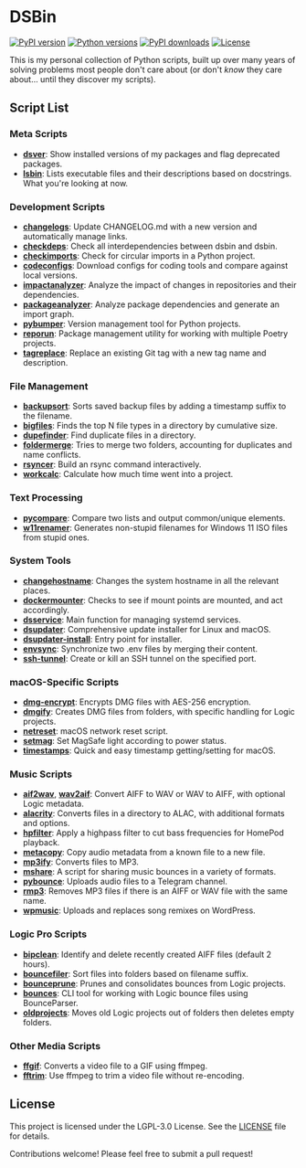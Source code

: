 # DSBin

[![PyPI version](https://img.shields.io/pypi/v/dsbin.svg)](https://pypi.org/project/dsbin/)
[![Python versions](https://img.shields.io/pypi/pyversions/dsbin.svg)](https://pypi.org/project/dsbin/)
[![PyPI downloads](https://img.shields.io/pypi/dm/dsbin.svg)](https://pypi.org/project/dsbin/)
[![License](https://img.shields.io/pypi/l/dsbin.svg)](https://github.com/dannystewart/dsbin/blob/main/LICENSE)

This is my personal collection of Python scripts, built up over many years of solving problems most people don't care about (or don't *know* they care about… until they discover my scripts).

## Script List

### Meta Scripts

- [**dsver**](https://github.com/dannystewart/dsbin/blob/main/src/dsbin/dsver.py): Show installed versions of my packages and flag deprecated packages.
- [**lsbin**](https://github.com/dannystewart/dsbin/blob/main/src/dsbin/lsbin.py): Lists executable files and their descriptions based on docstrings. What you're looking at now.

### Development Scripts

- [**changelogs**](https://github.com/dannystewart/dsbin/blob/main/src/dsbin/dev/update_changelog.py): Update CHANGELOG.md with a new version and automatically manage links.
- [**checkdeps**](https://github.com/dannystewart/dsbin/blob/main/src/dsbin/dev/check_dependencies.py): Check all interdependencies between dsbin and dsbin.
- [**checkimports**](https://github.com/dannystewart/dsbin/blob/main/src/dsbin/dev/check_imports.py): Check for circular imports in a Python project.
- [**codeconfigs**](https://github.com/dannystewart/dsbin/blob/main/src/dsbin/dev/code_configs/code_configs.py): Download configs for coding tools and compare against local versions.
- [**impactanalyzer**](https://github.com/dannystewart/dsbin/blob/main/src/dsbin/dev/impact_analyzer.py): Analyze the impact of changes in repositories and their dependencies.
- [**packageanalyzer**](https://github.com/dannystewart/dsbin/blob/main/src/dsbin/dev/package_analyzer.py): Analyze package dependencies and generate an import graph.
- [**pybumper**](https://github.com/dannystewart/dsbin/blob/main/src/dsbin/pybumper/main.py): Version management tool for Python projects.
- [**reporun**](https://github.com/dannystewart/dsbin/blob/main/src/dsbin/dev/reporun.py): Package management utility for working with multiple Poetry projects.
- [**tagreplace**](https://github.com/dannystewart/dsbin/blob/main/src/dsbin/dev/tag_replace.py): Replace an existing Git tag with a new tag name and description.

### File Management

- [**backupsort**](https://github.com/dannystewart/dsbin/blob/main/src/dsbin/files/backupsort.py): Sorts saved backup files by adding a timestamp suffix to the filename.
- [**bigfiles**](https://github.com/dannystewart/dsbin/blob/main/src/dsbin/files/bigfiles.py): Finds the top N file types in a directory by cumulative size.
- [**dupefinder**](https://github.com/dannystewart/dsbin/blob/main/src/dsbin/files/dupefinder.py): Find duplicate files in a directory.
- [**foldermerge**](https://github.com/dannystewart/dsbin/blob/main/src/dsbin/files/foldermerge.py): Tries to merge two folders, accounting for duplicates and name conflicts.
- [**rsyncer**](https://github.com/dannystewart/dsbin/blob/main/src/dsbin/files/rsyncer.py): Build an rsync command interactively.
- [**workcalc**](https://github.com/dannystewart/dsbin/blob/main/src/dsbin/workcalc/main.py): Calculate how much time went into a project.

### Text Processing

- [**pycompare**](https://github.com/dannystewart/dsbin/blob/main/src/dsbin/text/pycompare.py): Compare two lists and output common/unique elements.
- [**w11renamer**](https://github.com/dannystewart/dsbin/blob/main/src/dsbin/text/w11renamer.py): Generates non-stupid filenames for Windows 11 ISO files from stupid ones.

### System Tools

- [**changehostname**](https://github.com/dannystewart/dsbin/blob/main/src/dsbin/tools/changehostname.py): Changes the system hostname in all the relevant places.
- [**dockermounter**](https://github.com/dannystewart/dsbin/blob/main/src/dsbin/tools/dockermounter.py): Checks to see if mount points are mounted, and act accordingly.
- [**dsservice**](https://github.com/dannystewart/dsbin/blob/main/src/dsbin/tools/dsservice.py): Main function for managing systemd services.
- [**dsupdater**](https://github.com/dannystewart/dsbin/blob/main/src/dsbin/updater/updater.py): Comprehensive update installer for Linux and macOS.
- [**dsupdater-install**](https://github.com/dannystewart/dsbin/blob/main/src/dsbin/updater/install.py): Entry point for installer.
- [**envsync**](https://github.com/dannystewart/dsbin/blob/main/src/dsbin/tools/envsync.py): Synchronize two .env files by merging their content.
- [**ssh-tunnel**](https://github.com/dannystewart/dsbin/blob/main/src/dsbin/tools/ssh_tunnel.py): Create or kill an SSH tunnel on the specified port.

### macOS-Specific Scripts

- [**dmg-encrypt**](https://github.com/dannystewart/dsbin/blob/main/src/dsbin/mac/dmg_encrypt.py): Encrypts DMG files with AES-256 encryption.
- [**dmgify**](https://github.com/dannystewart/dsbin/blob/main/src/dsbin/mac/dmgify.py): Creates DMG files from folders, with specific handling for Logic projects.
- [**netreset**](https://github.com/dannystewart/dsbin/blob/main/src/dsbin/mac/netreset.py): macOS network reset script.
- [**setmag**](https://github.com/dannystewart/dsbin/blob/main/src/dsbin/mac/setmag.py): Set MagSafe light according to power status.
- [**timestamps**](https://github.com/dannystewart/dsbin/blob/main/src/dsbin/mac/timestamps.py): Quick and easy timestamp getting/setting for macOS.

### Music Scripts

- [**aif2wav**](https://github.com/dannystewart/dsbin/blob/main/src/dsbin/music/awa.py), [**wav2aif**](https://github.com/dannystewart/dsbin/blob/main/src/dsbin/music/awa.py): Convert AIFF to WAV or WAV to AIFF, with optional Logic metadata.
- [**alacrity**](https://github.com/dannystewart/dsbin/blob/main/src/dsbin/music/alacrity.py): Converts files in a directory to ALAC, with additional formats and options.
- [**hpfilter**](https://github.com/dannystewart/dsbin/blob/main/src/dsbin/music/hpfilter.py): Apply a highpass filter to cut bass frequencies for HomePod playback.
- [**metacopy**](https://github.com/dannystewart/dsbin/blob/main/src/dsbin/music/metacopy.py): Copy audio metadata from a known file to a new file.
- [**mp3ify**](https://github.com/dannystewart/dsbin/blob/main/src/dsbin/music/mp3ify.py): Converts files to MP3.
- [**mshare**](https://github.com/dannystewart/dsbin/blob/main/src/dsbin/music/mshare.py): A script for sharing music bounces in a variety of formats.
- [**pybounce**](https://github.com/dannystewart/dsbin/blob/main/src/dsbin/pybounce/main.py): Uploads audio files to a Telegram channel.
- [**rmp3**](https://github.com/dannystewart/dsbin/blob/main/src/dsbin/music/rmp3.py): Removes MP3 files if there is an AIFF or WAV file with the same name.
- [**wpmusic**](https://github.com/dannystewart/dsbin/blob/main/src/dsbin/wpmusic/main.py): Uploads and replaces song remixes on WordPress.

### Logic Pro Scripts

- [**bipclean**](https://github.com/dannystewart/dsbin/blob/main/src/dsbin/logic/bipclean.py): Identify and delete recently created AIFF files (default 2 hours).
- [**bouncefiler**](https://github.com/dannystewart/dsbin/blob/main/src/dsbin/logic/bouncefiler.py): Sort files into folders based on filename suffix.
- [**bounceprune**](https://github.com/dannystewart/dsbin/blob/main/src/dsbin/logic/bounceprune.py): Prunes and consolidates bounces from Logic projects.
- [**bounces**](https://github.com/dannystewart/dsbin/blob/main/src/dsbin/logic/bounces.py): CLI tool for working with Logic bounce files using BounceParser.
- [**oldprojects**](https://github.com/dannystewart/dsbin/blob/main/src/dsbin/logic/oldprojects.py): Moves old Logic projects out of folders then deletes empty folders.

### Other Media Scripts

- [**ffgif**](https://github.com/dannystewart/dsbin/blob/main/src/dsbin/media/ffgif.py): Converts a video file to a GIF using ffmpeg.
- [**fftrim**](https://github.com/dannystewart/dsbin/blob/main/src/dsbin/media/fftrim.py): Use ffmpeg to trim a video file without re-encoding.

## License

This project is licensed under the LGPL-3.0 License. See the [LICENSE](https://github.com/dannystewart/dsbin/blob/main/LICENSE) file for details.

Contributions welcome! Please feel free to submit a pull request!
